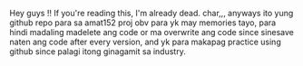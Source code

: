 Hey guys !! If you're reading this, I'm already dead. char,,, anyways ito yung github repo para sa amat152 proj obv para yk may memories tayo, para hindi madaling madelete ang code or ma overwrite ang code since sinesave naten ang code after every version, and yk para makapag practice using github since palagi itong ginagamit sa industry. 
